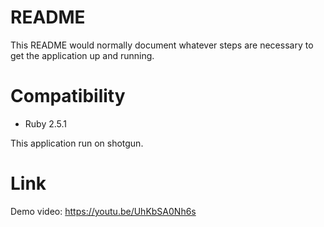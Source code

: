 # README

This README would normally document whatever steps are necessary to get the
application up and running.

# Compatibility

* Ruby 2.5.1

This application run on shotgun.

# Link

Demo video: https://youtu.be/UhKbSA0Nh6s